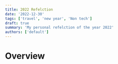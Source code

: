 ```yaml
---
title: 2022 Refelction
date: '2022-12-30'
tags: ['travel', 'new year', 'Non tech']
draft: true
summary: 'My personal refelction of the year 2022'
authors: ['default']
---
```


# Overview
